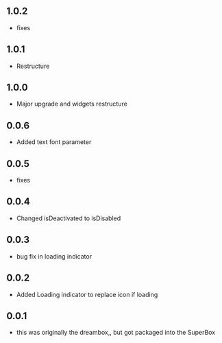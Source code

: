## 1.0.2

* fixes

## 1.0.1

* Restructure

## 1.0.0

* Major upgrade and widgets restructure

## 0.0.6

* Added text font parameter

## 0.0.5

* fixes

## 0.0.4

* Changed isDeactivated to isDisabled

## 0.0.3

* bug fix in loading indicator

## 0.0.2

* Added Loading indicator to replace icon if loading

## 0.0.1

* this was originally the dreambox,, but got packaged into the SuperBox
